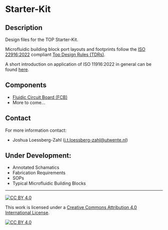 # Starter-Kit

## Description
Design files for the TOP Starter-Kit.

Microfluidic building block port layouts and footprints follow the [ISO 22916:2022](https://www.iso.org/standard/74157.html) compliant [Top Design Rules (TDRs)](https://data.4tu.nl/datasets/2558bd4c-d7ad-4e17-bc54-8c335b4c1c01).

A short introduction on application of ISO 11916:2022 in general can be found [here](https://data.4tu.nl/datasets/871d6c3a-cf1a-44f9-865a-6da842bd2f27/2).

## Components
- [Fluidic Circuit Board (FCB)](https://github.com/TOP-OoC/Starter-Kit/blob/main/FCB/)
- More to come...

## Contact
For more information contact:
- Joshua Loessberg-Zahl (j.t.loessberg-zahl@utwente.nl)

## Under Development:
- Annotated Schamatics
- Fabrication Requirements
- SOPs
- Typical Microfluidic Building Blocks

___

[![CC BY 4.0][cc-by-shield]][cc-by]

This work is licensed under a
[Creative Commons Attribution 4.0 International License][cc-by].

[![CC BY 4.0][cc-by-image]][cc-by]

[cc-by]: http://creativecommons.org/licenses/by/4.0/
[cc-by-image]: https://i.creativecommons.org/l/by/4.0/88x31.png
[cc-by-shield]: https://img.shields.io/badge/License-CC%20BY%204.0-lightgrey.svg
